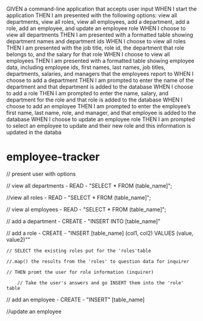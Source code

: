 GIVEN a command-line application that accepts user input
WHEN I start the application
THEN I am presented with the following options: view all departments, view all roles, view all employees, add a department, add a role, add an employee, and update an employee role
WHEN I choose to view all departments
THEN I am presented with a formatted table showing department names and department ids
WHEN I choose to view all roles
THEN I am presented with the job title, role id, the department that role belongs to, and the salary for that role
WHEN I choose to view all employees
THEN I am presented with a formatted table showing employee data, including employee ids, first names, last names, job titles, departments, salaries, and managers that the employees report to
WHEN I choose to add a department
THEN I am prompted to enter the name of the department and that department is added to the database
WHEN I choose to add a role
THEN I am prompted to enter the name, salary, and department for the role and that role is added to the database
WHEN I choose to add an employee
THEN I am prompted to enter the employee’s first name, last name, role, and manager, and that employee is added to the database
WHEN I choose to update an employee role
THEN I am prompted to select an employee to update and their new role and this information is updated in the databa




# employee-tracker

// present user with options 

// view all departments -  READ - "SELECT * FROM (table_name]";

//view all roles -  READ - "SELECT * FROM (table_name]";

// view al employees -  READ - "SELECT * FROM (table_name]";

// add a department - CREATE - "INSERT INTO [table_name]"

// add a role - CREATE - "INSERT [table_name] (col1, col2) VALUES (value, value2)""

    // SELECT the existing roles put for the 'roles'table

    //.map() the results from the 'roles' to question data for inquirer

    // THEN promt the user for role information (inquirer)

        // Take the user's answers and go INSERT them into the 'role' table

// add an employee - CREATE - "INSERT" [table_name]

//update an employee  
